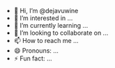 - 👋 Hi, I’m @dejavuwine
- 👀 I’m interested in ...
- 🌱 I’m currently learning ...
- 💞️ I’m looking to collaborate on ...
- 📫 How to reach me ...
- 😄 Pronouns: ...
- ⚡ Fun fact: ...

<!---
dejavuwine/dejavuwine is a ✨ special ✨ repository because its `README.md` (this file) appears on your GitHub profile.
You can click the Preview link to take a look at your changes.
--->
